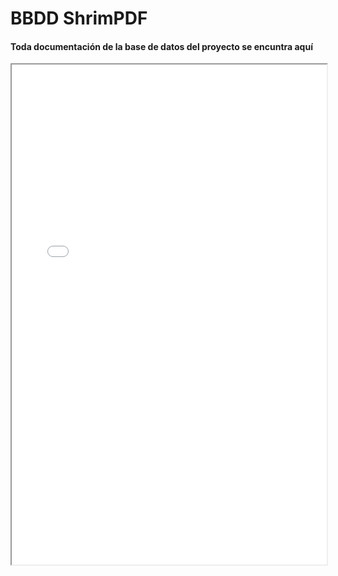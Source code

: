 # BBDD ShrimPDF

#### Toda documentación de la base de datos del proyecto se encuntra aquí

<iframe width="100%" height="800" src="TP1_-_Planificacin_inicial_del_proyecto.pdf">
